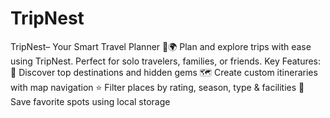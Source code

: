 # TripNest
TripNest– Your Smart Travel Planner 🧳🌍  Plan and explore trips with ease using TripNest. Perfect for solo travelers, families, or friends.  Key Features:  📍 Discover top destinations and hidden gems  🗺️ Create custom itineraries with map navigation  ⭐ Filter places by rating, season, type &amp; facilities  💾 Save favorite spots using local storage
